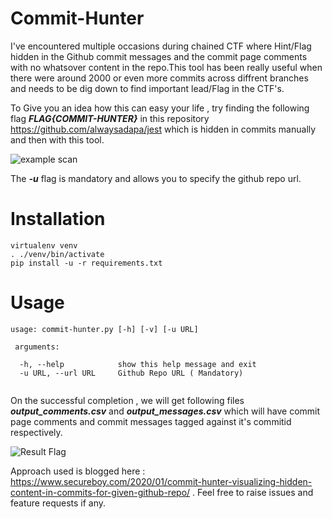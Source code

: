 # Commit-Hunter

I've encountered multiple occasions during chained CTF where Hint/Flag hidden in the Github commit messages and the commit page comments with no whatsover content in the repo.This tool has been really useful when there were around 2000 or even more commits across diffrent branches and needs to be dig down to find important lead/Flag in the CTF's.


To Give you an idea how this can easy your life , try finding the following flag ***FLAG{COMMIT-HUNTER}*** in this repository https://github.com/alwaysadapa/jest which is hidden in commits manually and then with this tool.




![example scan](https://www.secureboy.com/wp-content/uploads/2020/01/Screen-Shot-2020-01-05-at-7.56.08-PM-1024x115.png)




The ***-u*** flag  is mandatory and allows you to specify the github repo url.

# Installation

```shell
virtualenv venv
. ./venv/bin/activate
pip install -u -r requirements.txt
```


# Usage

```
usage: commit-hunter.py [-h] [-v] [-u URL]

 arguments:
 
  -h, --help            show this help message and exit
  -u URL, --url URL     Github Repo URL ( Mandatory)


```
On the successful completion , we will get following files ***output_comments.csv*** and ***output_messages.csv*** which will have commit page comments and commit messages tagged against it's commitid respectively.

![Result Flag](https://www.secureboy.com/wp-content/uploads/2020/01/Screen-Shot-2020-01-05-at-11.52.19-PM-300x80.png)

Approach used is blogged here : https://www.secureboy.com/2020/01/commit-hunter-visualizing-hidden-content-in-commits-for-given-github-repo/ . Feel free to raise issues and feature requests if any.

